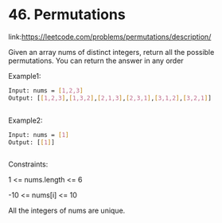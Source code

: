 
# 46. Permutations












link:https://leetcode.com/problems/permutations/description/

Given an array nums of distinct integers, return all the possible permutations. You can return the answer in any order


 



Example1:
```bash
Input: nums = [1,2,3]
Output: [[1,2,3],[1,3,2],[2,1,3],[2,3,1],[3,1,2],[3,2,1]]



```

Example2:
```bash
Input: nums = [1]
Output: [[1]]



```









Constraints:

1 <= nums.length <= 6


-10 <= nums[i] <= 10


All the integers of nums are unique.